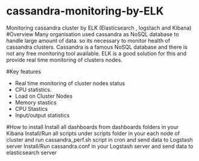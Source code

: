 # cassandra-monitoring-by-ELK
Monitoring cassandra cluster by ELK (Elasticsearch , logstach and Kibana) 
#Overview
Many organisation used cassandra as NoSQL database to handle large amount of data. so its necessary to monitor health of cassandra clusters. Cassandra is a famous NoSQL database and there is not any free monitoring tool  available. 
ELK is a good solution for this and provide real time monitoring of clusters nodes.

#Key features
* Real time monitoring of cluster nodes status
* CPU statistics.
* Load on Cluster Nodes
* Memory stastics
* CPU Stastics
* Input/output statistics

#How to install
Install all dashboards from dashboards folders in your Kibana
Install/Run all scripts under scripts folder in your each node of cluster and run cassandra_perf.sh script in cron and send data to Logstash server
Install/Run cassandra.conf in your Logstash server and send data to elasticsearch server 
